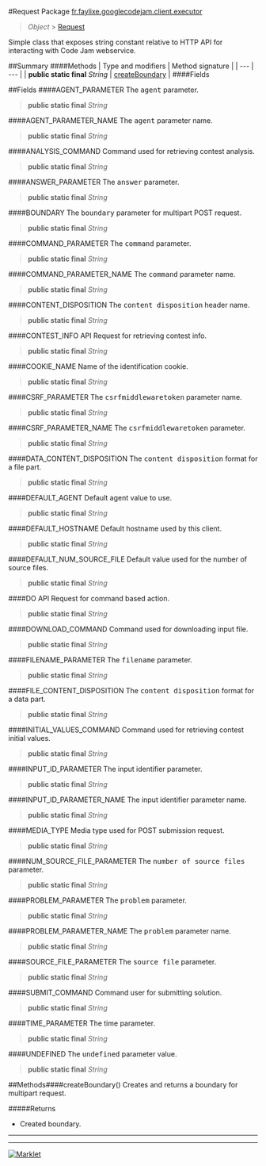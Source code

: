 #Request
Package [fr.faylixe.googlecodejam.client.executor](README.md)<br>

> *Object* > [Request](Request.md)

<p>Simple class that exposes string constant
 relative to HTTP API for interacting with
 Code Jam webservice.</p>

##Summary
####Methods
| Type and modifiers | Method signature |
| --- | --- |
| **public static final** *String* | [createBoundary](#createboundary) |
####Fields

##Fields
####AGENT_PARAMETER
The <tt>agent</tt> parameter.
> **public static final** *String*

####AGENT_PARAMETER_NAME
The <tt>agent</tt> parameter name.
> **public static final** *String*

####ANALYSIS_COMMAND
Command used for retrieving contest analysis.
> **public static final** *String*

####ANSWER_PARAMETER
The <tt>answer</tt> parameter.
> **public static final** *String*

####BOUNDARY
The <tt>boundary</tt> parameter for multipart POST request.
> **public static final** *String*

####COMMAND_PARAMETER
The <tt>command</tt> parameter.
> **public static final** *String*

####COMMAND_PARAMETER_NAME
The <tt>command</tt> parameter name.
> **public static final** *String*

####CONTENT_DISPOSITION
The <tt>content disposition</tt> header name.
> **public static final** *String*

####CONTEST_INFO
API Request for retrieving contest info.
> **public static final** *String*

####COOKIE_NAME
Name of the identification cookie.
> **public static final** *String*

####CSRF_PARAMETER
The <tt>csrfmiddlewaretoken</tt> parameter name.
> **public static final** *String*

####CSRF_PARAMETER_NAME
The <tt>csrfmiddlewaretoken</tt> parameter.
> **public static final** *String*

####DATA_CONTENT_DISPOSITION
The <tt>content disposition</tt> format for a file part.
> **public static final** *String*

####DEFAULT_AGENT
Default agent value to use.
> **public static final** *String*

####DEFAULT_HOSTNAME
Default hostname used by this client.
> **public static final** *String*

####DEFAULT_NUM_SOURCE_FILE
Default value used for the number of source files.
> **public static final** *String*

####DO
API Request for command based action.
> **public static final** *String*

####DOWNLOAD_COMMAND
Command used for downloading input file.
> **public static final** *String*

####FILENAME_PARAMETER
The <tt>filename</tt> parameter.
> **public static final** *String*

####FILE_CONTENT_DISPOSITION
The <tt>content disposition</tt> format for a data part.
> **public static final** *String*

####INITIAL_VALUES_COMMAND
Command used for retrieving contest initial values.
> **public static final** *String*

####INPUT_ID_PARAMETER
The input identifier parameter.
> **public static final** *String*

####INPUT_ID_PARAMETER_NAME
The input identifier parameter name.
> **public static final** *String*

####MEDIA_TYPE
Media type used for POST submission request.
> **public static final** *String*

####NUM_SOURCE_FILE_PARAMETER
The <tt>number of source files</tt> parameter.
> **public static final** *String*

####PROBLEM_PARAMETER
The <tt>problem</tt> parameter.
> **public static final** *String*

####PROBLEM_PARAMETER_NAME
The <tt>problem</tt> parameter name.
> **public static final** *String*

####SOURCE_FILE_PARAMETER
The <tt>source file</tt> parameter.
> **public static final** *String*

####SUBMIT_COMMAND
Command user for submitting solution.
> **public static final** *String*

####TIME_PARAMETER
The time parameter.
> **public static final** *String*

####UNDEFINED
The <tt>undefined</tt> parameter value.
> **public static final** *String*


##Methods####createBoundary()
Creates and returns a boundary for multipart request.

#####Returns
* Created boundary.

---

---

[![Marklet](https://img.shields.io/badge/Generated%20by-Marklet-green.svg)](https://github.com/Faylixe/marklet)